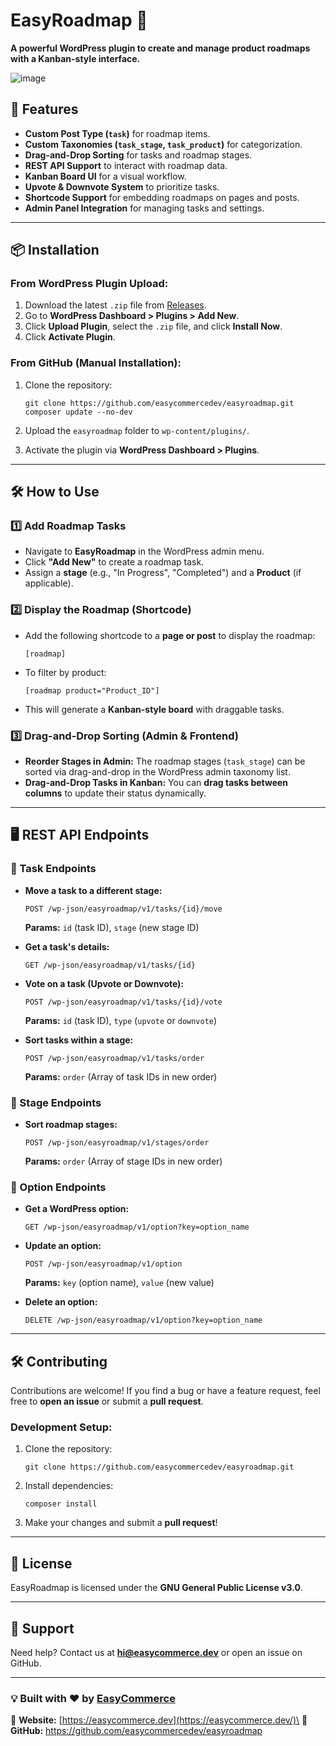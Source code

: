 **EasyRoadmap** 🚀
==================

**A powerful WordPress plugin to create and manage product roadmaps with a Kanban-style interface.**

![image](https://github.com/user-attachments/assets/3f7a882a-794b-4ad8-830f-037dbfb91e4a)

**📌 Features**
---------------

-   **Custom Post Type (`task`)** for roadmap items.
-   **Custom Taxonomies (`task_stage`, `task_product`)** for categorization.
-   **Drag-and-Drop Sorting** for tasks and roadmap stages.
-   **REST API Support** to interact with roadmap data.
-   **Kanban Board UI** for a visual workflow.
-   **Upvote & Downvote System** to prioritize tasks.
-   **Shortcode Support** for embedding roadmaps on pages and posts.
-   **Admin Panel Integration** for managing tasks and settings.

* * * * *

**📦 Installation**
-------------------

### **From WordPress Plugin Upload:**

1.  Download the latest `.zip` file from [Releases](https://github.com/easycommercedev/easyroadmap/releases).
2.  Go to **WordPress Dashboard > Plugins > Add New**.
3.  Click **Upload Plugin**, select the `.zip` file, and click **Install Now**.
4.  Click **Activate Plugin**.

### **From GitHub (Manual Installation):**

1.  Clone the repository:

    ```
    git clone https://github.com/easycommercedev/easyroadmap.git
    composer update --no-dev

    ```

2.  Upload the `easyroadmap` folder to `wp-content/plugins/`.
3.  Activate the plugin via **WordPress Dashboard > Plugins**.

* * * * *

**🛠️ How to Use**
------------------

### **1️⃣ Add Roadmap Tasks**

-   Navigate to **EasyRoadmap** in the WordPress admin menu.
-   Click **"Add New"** to create a roadmap task.
-   Assign a **stage** (e.g., "In Progress", "Completed") and a **Product** (if applicable).

### **2️⃣ Display the Roadmap (Shortcode)**

-   Add the following shortcode to a **page or post** to display the roadmap:

    ```
    [roadmap]

    ```

-   To filter by product:

    ```
    [roadmap product="Product_ID"]

    ```

-   This will generate a **Kanban-style board** with draggable tasks.

### **3️⃣ Drag-and-Drop Sorting (Admin & Frontend)**

-   **Reorder Stages in Admin:** The roadmap stages (`task_stage`) can be sorted via drag-and-drop in the WordPress admin taxonomy list.
-   **Drag-and-Drop Tasks in Kanban:** You can **drag tasks between columns** to update their status dynamically.

* * * * *

**🖥️ REST API Endpoints**
--------------------------

### **📌 Task Endpoints**

-   **Move a task to a different stage:**

    ```
    POST /wp-json/easyroadmap/v1/tasks/{id}/move

    ```

    **Params:** `id` (task ID), `stage` (new stage ID)

-   **Get a task's details:**

    ```
    GET /wp-json/easyroadmap/v1/tasks/{id}

    ```

-   **Vote on a task (Upvote or Downvote):**

    ```
    POST /wp-json/easyroadmap/v1/tasks/{id}/vote

    ```

    **Params:** `id` (task ID), `type` (`upvote` or `downvote`)

-   **Sort tasks within a stage:**

    ```
    POST /wp-json/easyroadmap/v1/tasks/order

    ```

    **Params:** `order` (Array of task IDs in new order)

### **📌 Stage Endpoints**

-   **Sort roadmap stages:**

    ```
    POST /wp-json/easyroadmap/v1/stages/order

    ```

    **Params:** `order` (Array of stage IDs in new order)

### **📌 Option Endpoints**

-   **Get a WordPress option:**

    ```
    GET /wp-json/easyroadmap/v1/option?key=option_name

    ```

-   **Update an option:**

    ```
    POST /wp-json/easyroadmap/v1/option

    ```

    **Params:** `key` (option name), `value` (new value)

-   **Delete an option:**

    ```
    DELETE /wp-json/easyroadmap/v1/option?key=option_name

    ```

* * * * *

**🛠️ Contributing**
--------------------

Contributions are welcome! If you find a bug or have a feature request, feel free to **open an issue** or submit a **pull request**.

### **Development Setup:**

1.  Clone the repository:

    ```
    git clone https://github.com/easycommercedev/easyroadmap.git

    ```

2.  Install dependencies:

    ```
    composer install

    ```

3.  Make your changes and submit a **pull request**!

* * * * *

**📜 License**
--------------

EasyRoadmap is licensed under the **GNU General Public License v3.0**.

* * * * *

**📧 Support**
--------------

Need help? Contact us at **<hi@easycommerce.dev>** or open an issue on GitHub.

* * * * *

### **💡 Built with ❤️ by [EasyCommerce](https://easycommerce.dev/)**

🔗 **Website:** [https://easycommerce.dev](https://easycommerce.dev/)\
🔗 **GitHub:** <https://github.com/easycommercedev/easyroadmap>
